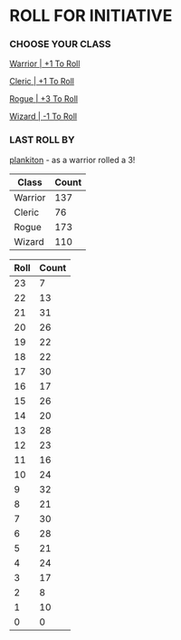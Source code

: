 # ROLL FOR INITIATIVE
### CHOOSE YOUR CLASS

[Warrior | +1 To Roll](https://github.com/benjaminsampica/benjaminsampica/issues/new?title=roll%7Cwarrior&body=Just+click+%27Submit+new+issue%27.)

[Cleric | +1 To Roll](https://github.com/benjaminsampica/benjaminsampica/issues/new?title=roll%7Ccleric&body=Just+click+%27Submit+new+issue%27.)

[Rogue | +3 To Roll](https://github.com/benjaminsampica/benjaminsampica/issues/new?title=roll%7Crogue&body=Just+click+%27Submit+new+issue%27.)

[Wizard | -1 To Roll](https://github.com/benjaminsampica/benjaminsampica/issues/new?title=roll%7Cwizard&body=Just+click+%27Submit+new+issue%27.)
### LAST ROLL BY
[plankiton](https://www.github.com/plankiton) - as a warrior rolled a 3!

|Class|Count|
|-|-|
|Warrior|137|
|Cleric|76|
|Rogue|173|
|Wizard|110|

|Roll|Count|
|-|-|
|23|7
|22|13
|21|31
|20|26
|19|22
|18|22
|17|30
|16|17
|15|26
|14|20
|13|28
|12|23
|11|16
|10|24
|9|32
|8|21
|7|30
|6|28
|5|21
|4|24
|3|17
|2|8
|1|10
|0|0
